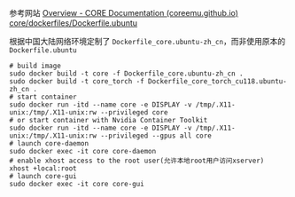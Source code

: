 参考网站
[Overview - CORE Documentation (coreemu.github.io)](https://coreemu.github.io/core/install.html#dockerfile-based-install)
[core/dockerfiles/Dockerfile.ubuntu](https://github.com/coreemu/core/blob/master/dockerfiles/Dockerfile.ubuntu)

根据中国大陆网络环境定制了 `Dockerfile_core.ubuntu-zh_cn`，而非使用原本的 `Dockerfile.ubuntu`

```shell
# build image
sudo docker build -t core -f Dockerfile_core.ubuntu-zh_cn .
sudo docker build -t core_torch -f Dockerfile_core_torch_cu118.ubuntu-zh_cn .
# start container
sudo docker run -itd --name core -e DISPLAY -v /tmp/.X11-unix:/tmp/.X11-unix:rw --privileged core
# or start container with Nvidia Container Toolkit
sudo docker run -itd --name core -e DISPLAY -v /tmp/.X11-unix:/tmp/.X11-unix:rw --privileged --gpus all core
# launch core-daemon
sudo docker exec -it core core-daemon
# enable xhost access to the root user(允许本地root用户访问xserver)
xhost +local:root
# launch core-gui
sudo docker exec -it core core-gui
```
